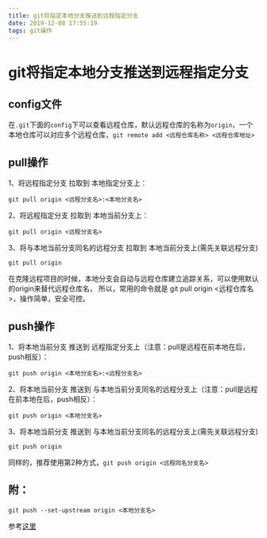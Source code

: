 ```yaml
---
title: git将指定本地分支推送到远程指定分支
date: 2019-12-08 17:55:19
tags: git操作
---
```

# git将指定本地分支推送到远程指定分支
## config文件
在`.git`下面的`config`下可以查看远程仓库，默认远程仓库的名称为`origin`，一个本地仓库可以对应多个远程仓库，`git remote add <远程仓库名称> <远程仓库地址>`
## pull操作
1、将远程指定分支 拉取到 本地指定分支上：

```
git pull origin <远程分支名>:<本地分支名>
```
2、将远程指定分支 拉取到 本地当前分支上：

```
git pull origin <远程分支名>
```
3、将与本地当前分支同名的远程分支 拉取到 本地当前分支上(需先关联远程分支)

```
git pull origin
```
在克隆远程项目的时候，本地分支会自动与远程仓库建立追踪关系，可以使用默认的origin来替代远程仓库名，
所以，常用的命令就是 git pull origin <远程仓库名>，操作简单，安全可控。
## push操作
1、将本地当前分支 推送到 远程指定分支上（注意：pull是远程在前本地在后，push相反）：

```
git push origin <本地分支名>:<远程分支名>
```
2、将本地当前分支 推送到 与本地当前分支同名的远程分支上（注意：pull是远程在前本地在后，push相反）：

```
git push origin <本地分支名>
```
3、将本地当前分支 推送到 与本地当前分支同名的远程分支上(需先关联远程分支)

```
git push origin
```

同样的，推荐使用第2种方式，`git push origin <远程同名分支名>`
## 附：

```
git push --set-upstream origin <本地分支名>
```

参考[这里](https://blog.csdn.net/u010059669/article/details/82670484)
